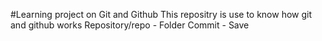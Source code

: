 #Learning project on Git and Github
This repositry is use to know how git and github works
Repository/repo - Folder
Commit - Save


